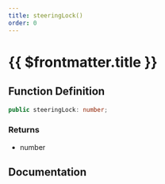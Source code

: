 ```yaml
---
title: steeringLock()
order: 0
---
```


# {{ $frontmatter.title }}

<!--@include: ./steeringLock_partial_header.md-->

## Function Definition

```ts
public steeringLock: number;
```

### Returns

* number

## Documentation

<!--@include: ./steeringLock_partial_footer.md-->

